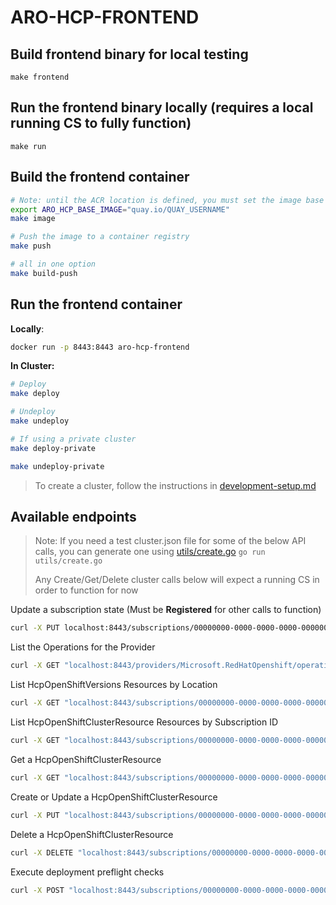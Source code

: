 # ARO-HCP-FRONTEND

## Build frontend binary for local testing
```
make frontend
```

## Run the frontend binary locally (requires a local running CS to fully function)
```
make run
```

## Build the frontend container
```bash
# Note: until the ACR location is defined, you must set the image base
export ARO_HCP_BASE_IMAGE="quay.io/QUAY_USERNAME"
make image

# Push the image to a container registry
make push

# all in one option
make build-push
```

## Run the frontend container

**Locally**:
```bash
docker run -p 8443:8443 aro-hcp-frontend
```

**In Cluster:**
```bash
# Deploy
make deploy

# Undeploy
make undeploy

# If using a private cluster
make deploy-private

make undeploy-private
```

> To create a cluster, follow the instructions in [development-setup.md](../dev-infrastructure/docs/development-setup.md)

## Available endpoints

> Note: If you need a test cluster.json file for some of the below API calls, you can generate one using [utils/create.go](./utils/create.go)
> `go run utils/create.go`
>
> Any Create/Get/Delete cluster calls below will expect a running CS in order to function for now



Update a subscription state (Must be **Registered** for other calls to function)
```bash
curl -X PUT localhost:8443/subscriptions/00000000-0000-0000-0000-000000000000?api-version=2.0 --json '{"state":"Registered"}'
```

List the Operations for the Provider
```bash
curl -X GET "localhost:8443/providers/Microsoft.RedHatOpenshift/operations?api-version=2024-06-10-preview"
```

List HcpOpenShiftVersions Resources by Location

```bash
curl -X GET "localhost:8443/subscriptions/00000000-0000-0000-0000-000000000000/locations/YOUR_LOCATION/providers/Microsoft.RedHatOpenshift/hcpOpenShiftVersions?api-version=2024-06-10-preview"
```

List HcpOpenShiftClusterResource Resources by Subscription ID
```bash
curl -X GET "localhost:8443/subscriptions/00000000-0000-0000-0000-000000000000/providers/Microsoft.RedHatOpenshift/hcpOpenShiftClusters?api-version=2024-06-10-preview"
```

Get a HcpOpenShiftClusterResource
```bash
curl -X GET "localhost:8443/subscriptions/00000000-0000-0000-0000-000000000000/resourceGroups/dev-test-rg/providers/Microsoft.RedHatOpenshift/hcpOpenShiftClusters/YOUR_CLUSTER_NAME?api-version=2024-06-10-preview"
```

Create or Update a HcpOpenShiftClusterResource
```bash
curl -X PUT "localhost:8443/subscriptions/00000000-0000-0000-0000-000000000000/resourceGroups/dev-test-rg/providers/Microsoft.RedHatOpenshift/hcpOpenShiftClusters/YOUR_CLUSTER_NAME?api-version=2024-06-10-preview" --json @cluster.json
```

Delete a HcpOpenShiftClusterResource
```bash
curl -X DELETE "localhost:8443/subscriptions/00000000-0000-0000-0000-000000000000/resourceGroups/dev-test-rg/providers/Microsoft.RedHatOpenshift/hcpOpenShiftClusters/YOUR_CLUSTER_NAME?api-version=2024-06-10-preview"
```

Execute deployment preflight checks
```bash
curl -X POST "localhost:8443/subscriptions/00000000-0000-0000-0000-000000000000/resourceGroups/dev-test-rg/providers/Microsoft.RedHatOpenshift/deployments/YOUR_DEPLOYMENT_NAME/preflight?api-version=2020-06-01" --json preflight.json
```
